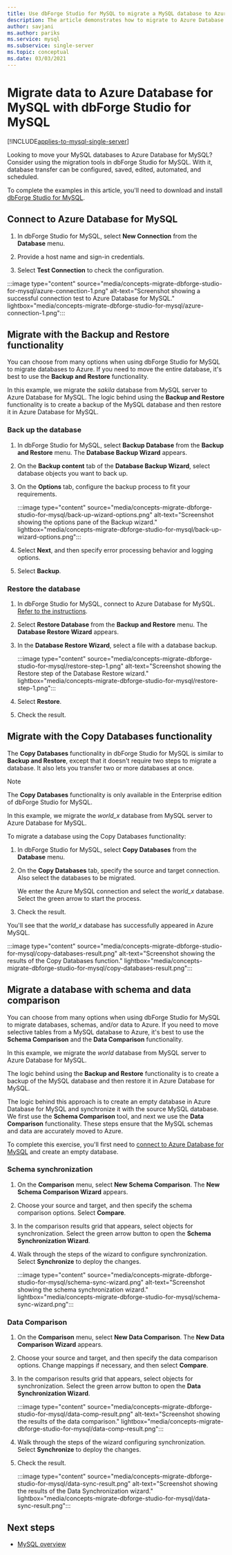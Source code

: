 ```yaml
---
title: Use dbForge Studio for MySQL to migrate a MySQL database to Azure Database for MySQL
description: The article demonstrates how to migrate to Azure Database for MySQL by using dbForge Studio for MySQL.
author: savjani
ms.author: pariks
ms.service: mysql
ms.subservice: single-server
ms.topic: conceptual
ms.date: 03/03/2021
---
```

# Migrate data to Azure Database for MySQL with dbForge Studio for MySQL

[!INCLUDE[applies-to-mysql-single-server](../includes/applies-to-mysql-single-server.md)]

Looking to move your MySQL databases to Azure Database for MySQL? Consider using the migration tools in dbForge Studio for MySQL. With it, database transfer can be configured, saved, edited, automated, and scheduled.

To complete the examples in this article, you'll need to download and install [dbForge Studio for MySQL](https://www.devart.com/dbforge/mysql/studio/).

## Connect to Azure Database for MySQL

1. In dbForge Studio for MySQL, select **New Connection** from the **Database** menu.

1. Provide a host name and sign-in credentials.

1. Select **Test Connection** to check the configuration.

:::image type="content" source="media/concepts-migrate-dbforge-studio-for-mysql/azure-connection-1.png" alt-text="Screenshot showing a successful connection test to Azure Database for MySQL." lightbox="media/concepts-migrate-dbforge-studio-for-mysql/azure-connection-1.png":::

## Migrate with the Backup and Restore functionality

You can choose from many options when using dbForge Studio for MySQL to migrate databases to Azure. If you need to move the entire database, it's best to use the **Backup and Restore** functionality.

In this example, we migrate the *sakila* database from MySQL server to Azure Database for MySQL. The logic behind using the **Backup and Restore** functionality is to create a backup of the MySQL database and then restore it in Azure Database for MySQL.

### Back up the database

1. In dbForge Studio for MySQL, select **Backup Database** from the **Backup and Restore** menu. The **Database Backup Wizard** appears.

1. On the **Backup content** tab of the **Database Backup Wizard**, select database objects you want to back up.

1. On the **Options** tab, configure the backup process to fit your requirements.

    :::image type="content" source="media/concepts-migrate-dbforge-studio-for-mysql/back-up-wizard-options.png" alt-text="Screenshot showing the options pane of the Backup wizard." lightbox="media/concepts-migrate-dbforge-studio-for-mysql/back-up-wizard-options.png":::

1. Select **Next**, and then specify error processing behavior and logging options.

1. Select **Backup**.

### Restore the database

1.  In dbForge Studio for MySQL, connect to Azure Database for MySQL. [Refer to the instructions](#connect-to-azure-database-for-mysql).

1. Select **Restore Database** from the **Backup and Restore** menu. The **Database Restore Wizard** appears.

1. In the **Database Restore Wizard**, select a file with a database backup.

    :::image type="content" source="media/concepts-migrate-dbforge-studio-for-mysql/restore-step-1.png" alt-text="Screenshot showing the Restore step of the Database Restore wizard." lightbox="media/concepts-migrate-dbforge-studio-for-mysql/restore-step-1.png":::

1. Select **Restore**.

1. Check the result.

## Migrate with the Copy Databases functionality

The **Copy Databases** functionality in dbForge Studio for MySQL is similar to  **Backup and Restore**, except that it doesn't require two steps to migrate a database. It also lets you transfer two or more databases at once.

>[!NOTE]
> The **Copy Databases** functionality is only available in the Enterprise edition of dbForge Studio for MySQL.

In this example, we migrate the *world_x* database from MySQL server to Azure Database for MySQL.

To migrate a database using the Copy Databases functionality:

1. In dbForge Studio for MySQL, select **Copy Databases** from the **Database** menu. 

1. On the **Copy Databases** tab, specify the source and target connection. Also select the databases to be migrated. 

   We enter the Azure MySQL connection and select the *world_x* database. Select the green arrow to start the process.

1. Check the result.

You'll see that the *world_x* database has successfully appeared in Azure MySQL.

:::image type="content" source="media/concepts-migrate-dbforge-studio-for-mysql/copy-databases-result.png" alt-text="Screenshot showing the results of the Copy Databases function." lightbox="media/concepts-migrate-dbforge-studio-for-mysql/copy-databases-result.png":::

## Migrate a database with schema and data comparison

You can choose from many options when using dbForge Studio for MySQL to migrate databases, schemas, and/or data to Azure. If you need to move selective tables from a MySQL database to Azure, it's best to use the **Schema Comparison** and the **Data Comparison** functionality.

In this example, we migrate the *world* database from MySQL server to Azure Database for MySQL. 

The logic behind using the **Backup and Restore** functionality is to create a backup of the MySQL database and then restore it in Azure Database for MySQL.

The logic behind this approach is to create an empty database in Azure Database for MySQL and synchronize it with the source MySQL database. We first use the **Schema Comparison** tool, and next we use the **Data Comparison** functionality. These steps ensure that the MySQL schemas and data are accurately moved to Azure.

To complete this exercise, you'll first need to [connect to Azure Database for MySQL](#connect-to-azure-database-for-mysql) and create an empty database.

### Schema synchronization

1. On the **Comparison** menu, select **New Schema Comparison**. The **New Schema Comparison Wizard** appears.

1. Choose your source and target, and then specify the schema comparison options. Select **Compare**.

1. In the comparison results grid that appears, select objects for synchronization. Select the green arrow button to open the **Schema Synchronization Wizard**.

1. Walk through the steps of the wizard to configure synchronization. Select **Synchronize** to deploy the changes.

    :::image type="content" source="media/concepts-migrate-dbforge-studio-for-mysql/schema-sync-wizard.png" alt-text="Screenshot showing the schema synchronization wizard." lightbox="media/concepts-migrate-dbforge-studio-for-mysql/schema-sync-wizard.png":::

### Data Comparison

1. On the **Comparison** menu, select **New Data Comparison**. The **New Data Comparison Wizard** appears.

1. Choose your source and target, and then specify the data comparison options. Change mappings if necessary, and then select **Compare**.

1. In the comparison results grid that appears, select objects for synchronization. Select the green arrow button to open the **Data Synchronization Wizard**.

    :::image type="content" source="media/concepts-migrate-dbforge-studio-for-mysql/data-comp-result.png" alt-text="Screenshot showing the results of the data comparison." lightbox="media/concepts-migrate-dbforge-studio-for-mysql/data-comp-result.png":::

1. Walk through the steps of the wizard configuring synchronization. Select **Synchronize** to deploy the changes.

1. Check the result.

    :::image type="content" source="media/concepts-migrate-dbforge-studio-for-mysql/data-sync-result.png" alt-text="Screenshot showing the results of the Data Synchronization wizard." lightbox="media/concepts-migrate-dbforge-studio-for-mysql/data-sync-result.png":::

## Next steps
- [MySQL overview](overview.md)
